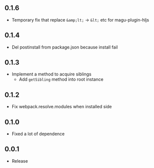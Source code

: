 ## 0.1.6
- Temporary fix that replace `&amp;lt;` -> `&lt;` etc for magu-plugin-hljs

## 0.1.4
- Del postinstall from package.json because install fail

## 0.1.3
- Implement a method to acquire siblings
  - Add `getSibling` method into root instance

## 0.1.2
- Fix webpack.resolve.modules when installed side

## 0.1.0
- Fixed a lot of dependence

## 0.0.1
- Release
